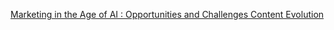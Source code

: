 [Marketing in the Age of AI : Opportunities and Challenges   Content Evolution](https://qi.tc/qi/111386)